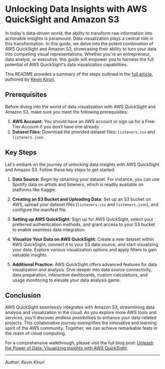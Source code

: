 # Unlocking Data Insights with AWS QuickSight and Amazon S3

In today's data-driven world, the ability to transform raw information into actionable insights is paramount. Data visualization plays a central role in this transformation. In this guide, we delve into the potent combination of AWS QuickSight and Amazon S3, showcasing their ability to turn your data into compelling visual representations. Whether you're an entrepreneur, data analyst, or executive, this guide will empower you to harness the full potential of AWS QuickSight's data visualization capabilities.

This README provides a summary of the steps outlined in the [full article](https://medium.com/@kevinkiruri/unleash-the-power-of-data-visualizing-insights-with-aws-quicksight-757e7c96b4ca), authored by [Kevin Kiruri](https://www.linkedin.com/in/kevin-kiruri/).

## Prerequisites

Before diving into the world of data visualization with AWS QuickSight and Amazon S3, make sure you meet the following prerequisites:

1. **AWS Account:** You should have an AWS account or sign up for a Free-Tier Account if you don't have one already.
2. **Dataset Files:** Download the provided dataset files: `listeners.csv` and `listeners.json`.

## Key Steps

Let's embark on the journey of unlocking data insights with AWS QuickSight and Amazon S3. Follow these key steps to get started:

1. **Data Source:** Begin by obtaining your dataset. For instance, you can use Spotify data on artists and listeners, which is readily available on platforms like Kaggle.

2. **Creating an S3 Bucket and Uploading Data:** Set up an S3 bucket on AWS, upload your dataset files (`listeners.csv` and `listeners.json`), and configure the manifest file.

3. **Setting up AWS QuickSight:** Sign up for AWS QuickSight, select your preferred authentication methods, and grant access to your S3 bucket to enable seamless data integration.

4. **Visualize Your Data on AWS QuickSight:** Create a new dataset within AWS QuickSight, connect it to your S3 data source, and start visualizing your data. Explore various visualization options and apply filters to gain valuable insights.

5. **Additional Practice:** AWS QuickSight offers advanced features for data visualization and analysis. Dive deeper into data source connectivity, data preparation, interactive dashboards, custom calculations, and usage monitoring to elevate your data analysis game.

## Conclusion

AWS QuickSight seamlessly integrates with Amazon S3, streamlining data analysis and visualization in the cloud. As you explore more AWS tools and services, you'll discover endless possibilities to enhance your data-related projects. This collaborative journey exemplifies the innovative and learning spirit of the AWS community. Together, we can achieve remarkable feats in the realm of cloud computing.

For a comprehensive walkthrough, please visit the full blog post: [Unleash the Power of Data: Visualizing Insights with AWS QuickSight](https://medium.com/@kevinkiruri/unleash-the-power-of-data-visualizing-insights-with-aws-quicksight-757e7c96b4ca).

---

*Author: Kevin Kiruri*